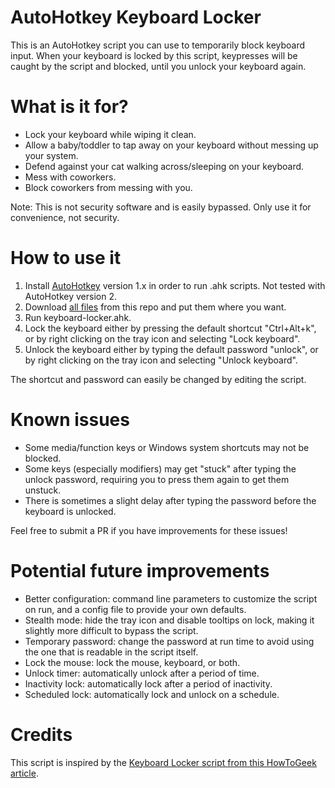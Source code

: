 # AutoHotkey Keyboard Locker

This is an AutoHotkey script you can use to temporarily block keyboard input. When your keyboard is locked by this script, keypresses will be caught by the script and blocked, until you unlock your keyboard again.

# What is it for?

- Lock your keyboard while wiping it clean.
- Allow a baby/toddler to tap away on your keyboard without messing up your system.
- Defend against your cat walking across/sleeping on your keyboard.
- Mess with coworkers.
- Block coworkers from messing with you.

Note: This is not security software and is easily bypassed. Only use it for convenience, not security.

# How to use it

1) Install [AutoHotkey](https://www.autohotkey.com/) version 1.x in order to run .ahk scripts. Not tested with AutoHotkey version 2.
2) Download [all files](https://github.com/sophice/ahk-keyboard-locker/archive/refs/heads/main.zip) from this repo and put them where you want.
3) Run keyboard-locker.ahk.
4) Lock the keyboard either by pressing the default shortcut "Ctrl+Alt+k", or by right clicking on the tray icon and selecting "Lock keyboard".
5) Unlock the keyboard either by typing the default password "unlock", or by right clicking on the tray icon and selecting "Unlock keyboard".

The shortcut and password can easily be changed by editing the script.

# Known issues

- Some media/function keys or Windows system shortcuts may not be blocked.
- Some keys (especially modifiers) may get "stuck" after typing the unlock password, requiring you to press them again to get them unstuck.
- There is sometimes a slight delay after typing the password before the keyboard is unlocked.

Feel free to submit a PR if you have improvements for these issues!

# Potential future improvements

- Better configuration: command line parameters to customize the script on run, and a config file to provide your own defaults.
- Stealth mode: hide the tray icon and disable tooltips on lock, making it slightly more difficult to bypass the script.
- Temporary password: change the password at run time to avoid using the one that is readable in the script itself.
- Lock the mouse: lock the mouse, keyboard, or both.
- Unlock timer: automatically unlock after a period of time.
- Inactivity lock: automatically lock after a period of inactivity.
- Scheduled lock: automatically lock and unlock on a schedule.

# Credits

This script is inspired by the [Keyboard Locker script from this HowToGeek article](https://www.howtogeek.com/howto/11570/disable-the-keyboard-with-a-keyboard-shortcut-in-windows/).
